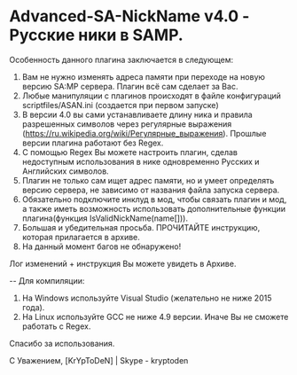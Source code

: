 # Advanced-SA-NickName v4.0 - Русские ники в SAMP.
Особенность данного плагина заключается в следующем:

1. Вам не нужно изменять адреса памяти при переходе на новую версию SA:MP сервера. Плагин всё сам сделает за Вас.
2. Любые манипуляции с плагинов происходят в файле конфигураций scriptfiles/ASAN.ini (создается при первом запуске)
3. В версии 4.0 вы сами устанавливаете длину ника и правила разрешенных символов через регулярные выражения (https://ru.wikipedia.org/wiki/Регулярные_выражения). Прошлые версии плагина работают без Regex.
4. С помощью Regex Вы можете настроить плагин, сделав недоступным использования в нике одновременно Русских и Английских символов.
5. Плагин не только сам ищет адрес памяти, но и умеет определять версию сервера, не зависимо от названия файла запуска сервера.
5. Обязательно подключите инклуд в мод, чтобы связать плагин и мод, а также иметь возможность использовать дополнительные функции плагина(функция IsValidNickName(name[])).
6. Большая и убедительная просьба. ПРОЧИТАЙТЕ инструкцию, которая прилагается в архиве.
7. На данный момент багов не обнаружено!

Лог изменений + инструкция Вы можете увидеть в Архиве.

--
Для компиляции:

1. На Windows используйте Visual Studio (желательно не ниже 2015 года).
2. На Linux используйте GCC не ниже 4.9 версии. Иначе Вы не сможете работать с Regex.

Спасибо за использования.

С Уважением, [KrYpToDeN] | Skype - kryptoden
